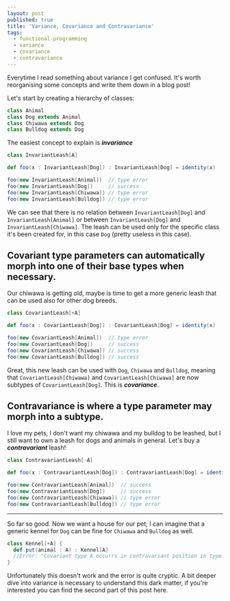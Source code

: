```yaml
---
layout: post
published: true
title: 'Variance, Covariance and Contravariance'
tags:
  - functional-programming
  - variance
  - covariance
  - contravariance
---
```


Everytime I read something about variance I get confused. It's worth reorganising some concepts and write them down in a blog post!

Let's start by creating a hierarchy of classes:

```scala
class Animal
class Dog extends Animal
class Chiwawa extends Dog
class Bulldog extends Dog
```

The easiest concept to explain is ***invariance***

```scala
class InvariantLeash[A]

def foo(x : InvariantLeash[Dog]) : InvariantLeash[Dog] = identity(x)

foo(new InvariantLeash[Animal])  // type error
foo(new InvariantLeash[Dog]) 	 // success
foo(new InvariantLeash[Chiwawa]) // type error
foo(new InvariantLeash[Bulldog]) // type error
```

We can see that there is no relation between `InvariantLeash[Dog]` and `InvariantLeash[Animal]` or between `InvariantLeash[Dog]` and `InvariantLeash[Chiwawa]`.
The leash can be used only for the specific class it's been created for, in this case `Dog` (pretty useless in this case).

## Covariant type parameters can automatically morph into one of their base types when necessary.

Our chiwawa is getting old, maybe is time to get a more generic leash that can be used also for other dog breeds.

```scala
class CovariantLeash[+A]

def foo(x : CovariantLeash[Dog]) : CovariantLeash[Dog] = identity(x)

foo(new CovariantLeash[Animal])  // type error
foo(new CovariantLeash[Dog])     // success
foo(new CovariantLeash[Chiwawa]) // success
foo(new CovariantLeash[Bulldog]) // success
```

Great, this new leash can be used with `Dog`, `Chiwawa` and `Bulldog`, meaning that 
`CovariantLeash[Chiwawa]` and `CovariantLeash[Chiwawa]` are now subtypes of `CovariantLeash[Dog]`.
This is ***covariance***.

## Contravariance is where a type parameter may morph into a subtype.

I love my pets, I don't want my chiwawa and my bulldog to be leashed, but I still want to own a leash for dogs and animals in general. Let's buy a ***contravariant*** leash!

```scala
class ContravariantLeash[-A]

def foo(x : ContravariantLeash[Dog]) : ContravariantLeash[Dog] = identity(x)

foo(new ContravariantLeash[Animal])  // success
foo(new ContravariantLeash[Dog])     // success
foo(new ContravariantLeash[Chiwawa]) // type error
foo(new ContravariantLeash[Bulldog]) // type error
```


------



So far so good. Now we want a house for our pet; I can imagine that a generic kennel for `Dog` can be fine for `Chiwawa` and `Bulldog` as well.

```scala
class Kennel[+A] {
  def put(animal : A) : Kennel[A] 
  //Error: "Covariant type A occurrs in contravariant position in type A of value animal"
}
```

Unfortunately this doesn't work and the error is quite cryptic. A bit deeper dive into variance is necessary to understand this dark matter, if you're interested you can find the second part of this post here.
